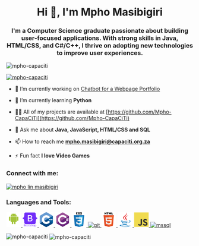 <h1 align="center">Hi 👋, I'm Mpho Masibigiri</h1>
<h3 align="center">I'm a Computer Science graduate passionate about building user-focused applications. With strong skills in Java, HTML/CSS, and C#/C++, I thrive on adopting new technologies to improve user experiences.</h3>

<p align="left"> <img src="https://komarev.com/ghpvc/?username=mpho-capaciti&label=Profile%20views&color=0e75b6&style=flat" alt="mpho-capaciti" /> </p>

<p align="left"> <a href="https://github.com/ryo-ma/github-profile-trophy"><img src="https://github-profile-trophy.vercel.app/?username=mpho-capaciti" alt="mpho-capaciti" /></a> </p>

- 🔭 I’m currently working on [Chatbot for a Webpage Portfolio](https://mpho-capaciti.github.io/)

- 🌱 I’m currently learning **Python**

- 👨‍💻 All of my projects are available at [https://github.com/Mpho-CapaCiTi](https://github.com/Mpho-CapaCiTi)

- 💬 Ask me about **Java, JavaScript, HTML/CSS and SQL**

- 📫 How to reach me **mpho.masibigiri@capaciti.org.za**

- ⚡ Fun fact **I love Video Games**

<h3 align="left">Connect with me:</h3>
<p align="left">
<a href="https://linkedin.com/in/mpho lin masibigiri" target="blank"><img align="center" src="https://raw.githubusercontent.com/rahuldkjain/github-profile-readme-generator/master/src/images/icons/Social/linked-in-alt.svg" alt="mpho lin masibigiri" height="30" width="40" /></a>
</p>

<h3 align="left">Languages and Tools:</h3>
<p align="left"> <a href="https://developer.android.com" target="_blank" rel="noreferrer"> <img src="https://raw.githubusercontent.com/devicons/devicon/master/icons/android/android-original-wordmark.svg" alt="android" width="40" height="40"/> </a> <a href="https://getbootstrap.com" target="_blank" rel="noreferrer"> <img src="https://raw.githubusercontent.com/devicons/devicon/master/icons/bootstrap/bootstrap-plain-wordmark.svg" alt="bootstrap" width="40" height="40"/> </a> <a href="https://www.w3schools.com/cpp/" target="_blank" rel="noreferrer"> <img src="https://raw.githubusercontent.com/devicons/devicon/master/icons/cplusplus/cplusplus-original.svg" alt="cplusplus" width="40" height="40"/> </a> <a href="https://www.w3schools.com/cs/" target="_blank" rel="noreferrer"> <img src="https://raw.githubusercontent.com/devicons/devicon/master/icons/csharp/csharp-original.svg" alt="csharp" width="40" height="40"/> </a> <a href="https://www.w3schools.com/css/" target="_blank" rel="noreferrer"> <img src="https://raw.githubusercontent.com/devicons/devicon/master/icons/css3/css3-original-wordmark.svg" alt="css3" width="40" height="40"/> </a> <a href="https://git-scm.com/" target="_blank" rel="noreferrer"> <img src="https://www.vectorlogo.zone/logos/git-scm/git-scm-icon.svg" alt="git" width="40" height="40"/> </a> <a href="https://www.w3.org/html/" target="_blank" rel="noreferrer"> <img src="https://raw.githubusercontent.com/devicons/devicon/master/icons/html5/html5-original-wordmark.svg" alt="html5" width="40" height="40"/> </a> <a href="https://www.java.com" target="_blank" rel="noreferrer"> <img src="https://raw.githubusercontent.com/devicons/devicon/master/icons/java/java-original.svg" alt="java" width="40" height="40"/> </a> <a href="https://developer.mozilla.org/en-US/docs/Web/JavaScript" target="_blank" rel="noreferrer"> <img src="https://raw.githubusercontent.com/devicons/devicon/master/icons/javascript/javascript-original.svg" alt="javascript" width="40" height="40"/> </a> <a href="https://www.microsoft.com/en-us/sql-server" target="_blank" rel="noreferrer"> <img src="https://www.svgrepo.com/show/303229/microsoft-sql-server-logo.svg" alt="mssql" width="40" height="40"/> </a> </p>

<p><img align="left" src="https://github-readme-stats.vercel.app/api/top-langs?username=mpho-capaciti&show_icons=true&locale=en&layout=compact" alt="mpho-capaciti" /></p>

<p>&nbsp;<img align="center" src="https://github-readme-stats.vercel.app/api?username=mpho-capaciti&show_icons=true&locale=en" alt="mpho-capaciti" /></p>
